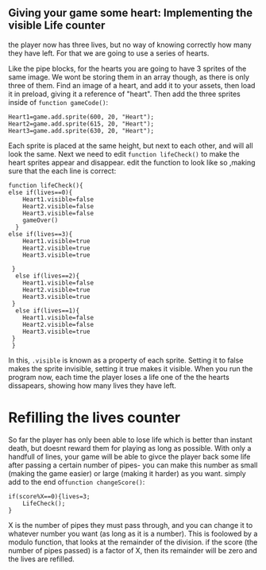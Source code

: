 
Giving your game some heart: Implementing the visible Life counter
---------------------------

the player now has three lives, but no way of knowing correctly how many they have left. For that we are going to use a series of hearts.

Like the pipe blocks, for the hearts you are going to have 3 sprites of the same image. We wont be storing them in an array though, as there is only three of them. Find an image of a heart, and add it to your assets, then load it in preload, giving it a reference of "heart". Then add the three sprites inside of `function gameCode()`:
```
Heart1=game.add.sprite(600, 20, "Heart");
Heart2=game.add.sprite(615, 20, "Heart");
Heart3=game.add.sprite(630, 20, "Heart");

```
Each sprite is placed at the same height, but next to each other, and will all look the same. Next we need to edit `function lifeCheck()` to make the heart sprites appear and disappear. edit the function to look like so ,making sure that the each line is correct:

```
function lifeCheck(){
else if(lives==0){
    Heart1.visible=false
    Heart2.visible=false
    Heart3.visible=false
    gameOver()
  }
else if(lives==3){
    Heart1.visible=true
    Heart2.visible=true
    Heart3.visible=true

 }
  else if(lives==2){
    Heart1.visible=false
    Heart2.visible=true
    Heart3.visible=true
 }
  else if(lives==1){
    Heart1.visible=false
    Heart2.visible=false
    Heart3.visible=true
 }
 }
```
In this, `.visible` is known as a property of each sprite. Setting it to false makes the sprite invisible, setting it true makes it visible. When you run the program now, each time the player loses a life one of the the hearts dissapears, showing how many lives they have left.

Refilling the lives counter
================
So far the player has only been able to lose life which is better than instant death, but doesnt reward them for playing as long as possible. With only a handfull of lines, your game will be able to givce the player back some life after passing a certain number of pipes- you can make this number as small (making the game easier) or large (making it harder) as you want. simply add to the end of`function changeScore()`:

```
if(score%X==0){lives=3;
    LifeCheck();
}
```
X is the number of pipes they must pass through, and you can change it to whatever number you want (as long as it is a number). This is foolowed by a modulo function, that looks at the remainder of the division. if the score (the number of pipes passed) is a factor of X, then its remainder will be zero and the lives are refilled.

